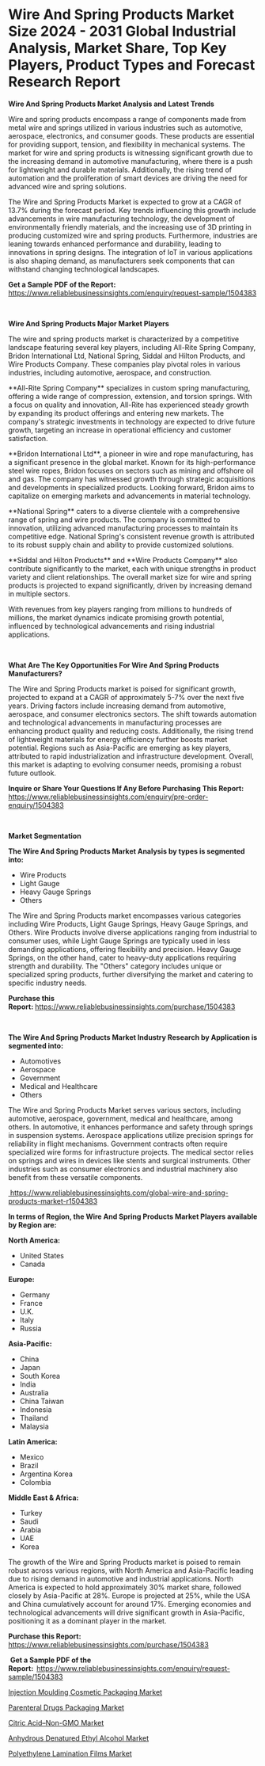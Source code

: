 <p><h1>Wire And Spring Products Market Size 2024 - 2031 Global Industrial Analysis, Market Share, Top Key Players, Product Types and Forecast Research Report</h1></p><p><strong>Wire And Spring Products Market Analysis and Latest Trends</strong></p>
<p><p>Wire and spring products encompass a range of components made from metal wire and springs utilized in various industries such as automotive, aerospace, electronics, and consumer goods. These products are essential for providing support, tension, and flexibility in mechanical systems. The market for wire and spring products is witnessing significant growth due to the increasing demand in automotive manufacturing, where there is a push for lightweight and durable materials. Additionally, the rising trend of automation and the proliferation of smart devices are driving the need for advanced wire and spring solutions.</p><p>The Wire and Spring Products Market is expected to grow at a CAGR of 13.7% during the forecast period. Key trends influencing this growth include advancements in wire manufacturing technology, the development of environmentally friendly materials, and the increasing use of 3D printing in producing customized wire and spring products. Furthermore, industries are leaning towards enhanced performance and durability, leading to innovations in spring designs. The integration of IoT in various applications is also shaping demand, as manufacturers seek components that can withstand changing technological landscapes.</p></p>
<p><strong>Get a Sample PDF of the Report:&nbsp;</strong> <a href="https://www.reliablebusinessinsights.com/enquiry/request-sample/1504383?utm_campaign=950&utm_medium=2&utm_source=Github&utm_content=ia&utm_term=08122024&utm_id=wire-and-spring-products">https://www.reliablebusinessinsights.com/enquiry/request-sample/1504383</a></p>
<p>&nbsp;</p>
<p><strong>Wire And Spring Products Major Market Players</strong></p>
<p><p>The wire and spring products market is characterized by a competitive landscape featuring several key players, including All-Rite Spring Company, Bridon International Ltd, National Spring, Siddal and Hilton Products, and Wire Products Company. These companies play pivotal roles in various industries, including automotive, aerospace, and construction.</p><p>**All-Rite Spring Company** specializes in custom spring manufacturing, offering a wide range of compression, extension, and torsion springs. With a focus on quality and innovation, All-Rite has experienced steady growth by expanding its product offerings and entering new markets. The company's strategic investments in technology are expected to drive future growth, targeting an increase in operational efficiency and customer satisfaction.</p><p>**Bridon International Ltd**, a pioneer in wire and rope manufacturing, has a significant presence in the global market. Known for its high-performance steel wire ropes, Bridon focuses on sectors such as mining and offshore oil and gas. The company has witnessed growth through strategic acquisitions and developments in specialized products. Looking forward, Bridon aims to capitalize on emerging markets and advancements in material technology.</p><p>**National Spring** caters to a diverse clientele with a comprehensive range of spring and wire products. The company is committed to innovation, utilizing advanced manufacturing processes to maintain its competitive edge. National Spring's consistent revenue growth is attributed to its robust supply chain and ability to provide customized solutions.</p><p>**Siddal and Hilton Products** and **Wire Products Company** also contribute significantly to the market, each with unique strengths in product variety and client relationships. The overall market size for wire and spring products is projected to expand significantly, driven by increasing demand in multiple sectors. </p><p>With revenues from key players ranging from millions to hundreds of millions, the market dynamics indicate promising growth potential, influenced by technological advancements and rising industrial applications.</p></p>
<p>&nbsp;</p>
<p><strong>What Are The Key Opportunities For Wire And Spring Products Manufacturers?</strong></p>
<p><p>The Wire and Spring Products market is poised for significant growth, projected to expand at a CAGR of approximately 5-7% over the next five years. Driving factors include increasing demand from automotive, aerospace, and consumer electronics sectors. The shift towards automation and technological advancements in manufacturing processes are enhancing product quality and reducing costs. Additionally, the rising trend of lightweight materials for energy efficiency further boosts market potential. Regions such as Asia-Pacific are emerging as key players, attributed to rapid industrialization and infrastructure development. Overall, this market is adapting to evolving consumer needs, promising a robust future outlook.</p></p>
<p><strong>Inquire or Share Your Questions If Any Before Purchasing This Report:</strong> <a href="https://www.reliablebusinessinsights.com/enquiry/pre-order-enquiry/1504383?utm_campaign=950&utm_medium=2&utm_source=Github&utm_content=ia&utm_term=08122024&utm_id=wire-and-spring-products">https://www.reliablebusinessinsights.com/enquiry/pre-order-enquiry/1504383</a></p>
<p>&nbsp;</p>
<p><strong>Market Segmentation</strong></p>
<p><strong>The Wire And Spring Products Market Analysis by types is segmented into:</strong></p>
<p><ul><li>Wire Products</li><li>Light Gauge</li><li>Heavy Gauge Springs</li><li>Others</li></ul></p>
<p><p>The Wire and Spring Products market encompasses various categories including Wire Products, Light Gauge Springs, Heavy Gauge Springs, and Others. Wire Products involve diverse applications ranging from industrial to consumer uses, while Light Gauge Springs are typically used in less demanding applications, offering flexibility and precision. Heavy Gauge Springs, on the other hand, cater to heavy-duty applications requiring strength and durability. The "Others" category includes unique or specialized spring products, further diversifying the market and catering to specific industry needs.</p></p>
<p><strong>Purchase this Report:&nbsp;</strong><a href="https://www.reliablebusinessinsights.com/purchase/1504383?utm_campaign=950&utm_medium=2&utm_source=Github&utm_content=ia&utm_term=08122024&utm_id=wire-and-spring-products">https://www.reliablebusinessinsights.com/purchase/1504383</a></p>
<p>&nbsp;</p>
<p><strong>The Wire And Spring Products Market Industry Research by Application is segmented into:</strong></p>
<p><ul><li>Automotives</li><li>Aerospace</li><li>Government</li><li>Medical and Healthcare</li><li>Others</li></ul></p>
<p><p>The Wire and Spring Products Market serves various sectors, including automotive, aerospace, government, medical and healthcare, among others. In automotive, it enhances performance and safety through springs in suspension systems. Aerospace applications utilize precision springs for reliability in flight mechanisms. Government contracts often require specialized wire forms for infrastructure projects. The medical sector relies on springs and wires in devices like stents and surgical instruments. Other industries such as consumer electronics and industrial machinery also benefit from these versatile components.</p></p>
<p><a href="https://www.reliablebusinessinsights.com/global-wire-and-spring-products-market-r1504383?utm_campaign=950&utm_medium=2&utm_source=Github&utm_content=ia&utm_term=08122024&utm_id=wire-and-spring-products">&nbsp;https://www.reliablebusinessinsights.com/global-wire-and-spring-products-market-r1504383</a></p>
<p><strong>In terms of Region, the Wire And Spring Products Market Players available by Region are:</strong></p>
<p>
    <p> <strong> North America: </strong>
        <ul>
            <li>United States</li>
            <li>Canada</li>
        </ul>
        </p> 
    <p> <strong> Europe: </strong>
        <ul>
            <li>Germany</li>
            <li>France</li>
            <li>U.K.</li>
            <li>Italy</li>
            <li>Russia</li>
        </ul>
        </p> 
    <p> <strong> Asia-Pacific: </strong>
        <ul>
            <li>China</li>
            <li>Japan</li>
            <li>South Korea</li>
            <li>India</li>
            <li>Australia</li>
            <li>China Taiwan</li>
            <li>Indonesia</li>
            <li>Thailand</li>
            <li>Malaysia</li>
        </ul>
        </p> 
    <p> <strong> Latin America: </strong>
        <ul>
            <li>Mexico</li>
            <li>Brazil</li>
            <li>Argentina Korea</li>
            <li>Colombia</li>
        </ul>
        </p> 
    <p> <strong> Middle East & Africa: </strong>
        <ul>
            <li>Turkey</li>
            <li>Saudi</li>
            <li>Arabia</li>
            <li>UAE</li>
            <li>Korea</li>
        </ul>
    </p>
    </p>
<p><p>The growth of the Wire and Spring Products market is poised to remain robust across various regions, with North America and Asia-Pacific leading due to rising demand in automotive and industrial applications. North America is expected to hold approximately 30% market share, followed closely by Asia-Pacific at 28%. Europe is projected at 25%, while the USA and China cumulatively account for around 17%. Emerging economies and technological advancements will drive significant growth in Asia-Pacific, positioning it as a dominant player in the market.</p></p>
<p><strong>Purchase this Report: </strong><a href="https://www.reliablebusinessinsights.com/purchase/1504383?utm_campaign=950&utm_medium=2&utm_source=Github&utm_content=ia&utm_term=08122024&utm_id=wire-and-spring-products">https://www.reliablebusinessinsights.com/purchase/1504383</a></p>
<p>&nbsp;<strong>Get a Sample PDF of the Report:&nbsp;&nbsp;</strong><a href="https://www.reliablebusinessinsights.com/enquiry/request-sample/1504383?utm_campaign=950&utm_medium=2&utm_source=Github&utm_content=ia&utm_term=08122024&utm_id=wire-and-spring-products">https://www.reliablebusinessinsights.com/enquiry/request-sample/1504383</a></p>
<p><strong></strong></p>
<p><p><a href="https://www.linkedin.com/pulse/injection-moulding-cosmetic-packaging-market-growth-forecast-1hxoe?utm_campaign=950&utm_medium=2&utm_source=Github&utm_content=ia&utm_term=08122024&utm_id=wire-and-spring-products">Injection Moulding Cosmetic Packaging Market</a></p><p><a href="https://www.linkedin.com/pulse/global-analysis-parenteral-drugs-packaging-market-size-scope-jzpee?utm_campaign=950&utm_medium=2&utm_source=Github&utm_content=ia&utm_term=08122024&utm_id=wire-and-spring-products">Parenteral Drugs Packaging Market</a></p><p><a href="https://github.com/lashaunm5st/Market-Research-Report-List-1/blob/main/citric-acidnon-gmo-market.md?utm_campaign=950&utm_medium=2&utm_source=Github&utm_content=ia&utm_term=08122024&utm_id=wire-and-spring-products">Citric Acid–Non-GMO Market</a></p><p><a href="https://github.com/kimberjam0i/Market-Research-Report-List-1/blob/main/anhydrous-denatured-ethyl-alcohol-market.md?utm_campaign=950&utm_medium=2&utm_source=Github&utm_content=ia&utm_term=08122024&utm_id=wire-and-spring-products">Anhydrous Denatured Ethyl Alcohol Market</a></p><p><a href="https://www.linkedin.com/pulse/investing-polyethylene-lamination-films-market-trends-leading-to8ae?utm_campaign=950&utm_medium=2&utm_source=Github&utm_content=ia&utm_term=08122024&utm_id=wire-and-spring-products">Polyethylene Lamination Films Market</a></p></p>